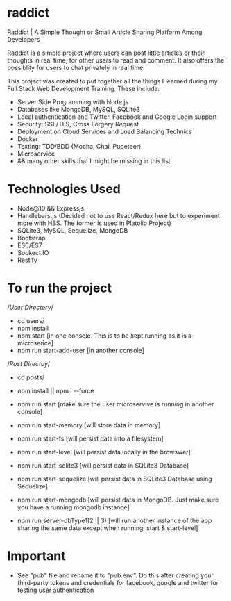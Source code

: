 # raddict
Raddict | A Simple Thought or Small Article Sharing Platform Among Developers

Raddict is a simple project where users can post little articles or their thoughts in real time, for other users to read and comment. 
It also offers the possiblity for users to chat privately in real time.

This project was created to put together all the things I learned during my Full Stack Web Development Training. These include:
* Server Side Programming with Node.js
* Databases like MongoDB, MySQL, SQLite3
* Local authentication and Twitter, Facebook and Google Login support
* Security: SSL/TLS, Cross Forgery Request
* Deployment on Cloud Services and Load Balancing Technics
* Docker
* Texting: TDD/BDD (Mocha, Chai, Pupeteer)
* Microservice
* && many other skills that I might be missing in this list

# Technologies Used
- Node@10 && Expressjs
- Handlebars.js (Decided not to use React/Redux here but to experiment more with HBS. The former is used in Platolio Project)
- SQLite3, MySQL, Sequelize, MongoDB
- Bootstrap
- ES6/ES7
- Sockect.IO
- Restify

# To run the project
  /*User Directory*/
  - cd users/
  - npm install
  - npm start [in one console. This is to be kept running as it is a microserice]
  - npm run start-add-user [in another console]

  /*Post Directoy*/
  - cd posts/
  - npm install || npm i --force
  - npm run start [make sure the user microservive is running in another console]

  - npm run start-memory [will store data in memory]
  - npm run start-fs [will persist data into a filesystem]
  - npm run start-level [will persist data locally in the browswer]
  - npm run start-sqlite3 [will persist data in SQLite3 Database]
  - npm run start-sequelize [will persist data in SQLite3 Database using Sequelize]
  - npm run start-mongodb [will persist data in MongoDB. Just make sure you have a running mongodb instance]
  - npm run server-dbType1(2 || 3) [will run another instance of the app sharing the same data except when running: start & start-level]

# Important
 - See "pub" file and rename it to "pub.env". Do this after creating your third-party tokens and credentials for facebook,
   google and twitter for testing user authentication
